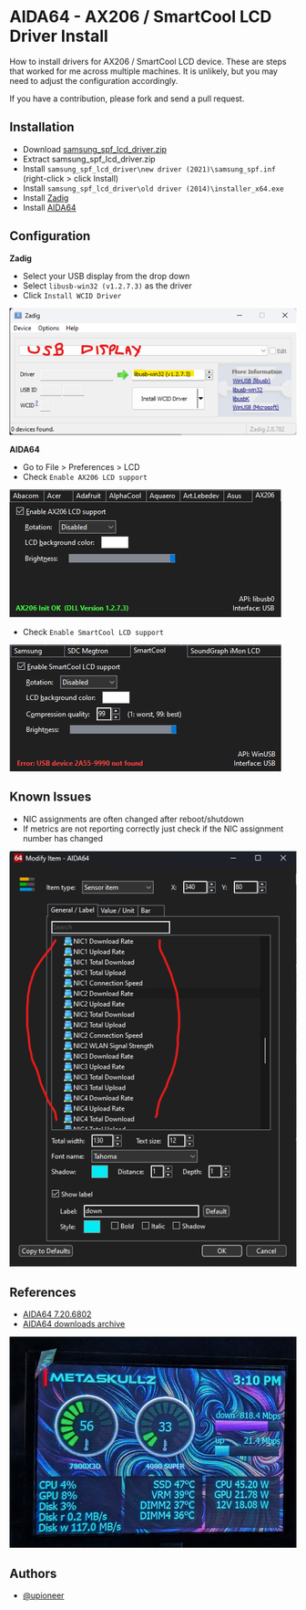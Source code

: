 
# AIDA64 - AX206 / SmartCool LCD Driver Install

How to install drivers for AX206 / SmartCool LCD device. These are steps that worked for me across multiple machines. It is unlikely, but you may need to adjust the configuration accordingly.

If you have a contribution, please fork and send a pull request.
## Installation
- Download [samsung_spf_lcd_driver.zip](https://github.com/upioneer/AIDA64/blob/main/samsung_spf_lcd_driver.zip)
- Extract samsung_spf_lcd_driver.zip
- Install `samsung_spf_lcd_driver\new driver (2021)\samsung_spf.inf` (right-click > click Install)
- Install `samsung_spf_lcd_driver\old driver (2014)\installer_x64.exe`
- Install [Zadig](https://github.com/upioneer/AIDA64/blob/main/zadig-2.8.exe)
- Install [AIDA64](https://www.aida64.com/downloads)
## Configuration
**Zadig**
- Select your USB display from the drop down
- Select `libusb-win32 (v1.2.7.3)` as the driver
- Click `Install WCID Driver`

![screenshot](assets/zadig.png)

**AIDA64**
- Go to File > Preferences > LCD
- Check `Enable AX206 LCD support`

![screenshot](assets/ax206.png)
- Check `Enable SmartCool LCD support`

![screenshot](assets/smartcool.png)
## Known Issues
- NIC assignments are often changed after reboot/shutdown
- If metrics are not reporting correctly just check if the NIC assignment number has changed

![screenshot](assets/nic.png)
## References

- [AIDA64 7.20.6802](https://www.aida64.com/downloads/ZjNkZTY2ZDQ=)
- [AIDA64 downloads archive](https://www.aida64.com/downloads/archive)

![screenshot](assets/Untitled.png)
## Authors

- [@upioneer](https://www.github.com/upioneer)
